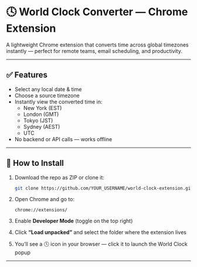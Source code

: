 # 🕓 World Clock Converter — Chrome Extension

A lightweight Chrome extension that converts time across global timezones instantly — perfect for remote teams, email scheduling, and productivity.

---

## ✅ Features

- Select any local date & time
- Choose a source timezone
- Instantly view the converted time in:
  - New York (EST)
  - London (GMT)
  - Tokyo (JST)
  - Sydney (AEST)
  - UTC
- No backend or API calls — works offline

---

## 🔧 How to Install

1. Download the repo as ZIP or clone it:
   ```bash
   git clone https://github.com/YOUR_USERNAME/world-clock-extension.git
   ```

2. Open Chrome and go to:
   ```
   chrome://extensions/
   ```

3. Enable **Developer Mode** (toggle on the top right)

4. Click **“Load unpacked”** and select the folder where the extension lives

5. You’ll see a 🕓 icon in your browser — click it to launch the World Clock popup

---


